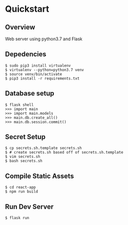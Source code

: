 # Quickstart

## Overview
Web server using python3.7 and Flask

## Depedencies
```
$ sudo pip3 install virtualenv
$ virtualenv --python=python3.7 venv
$ source venv/bin/activate
$ pip3 install -r requirements.txt
```

## Database setup
```
$ flask shell
>>> import main
>>> import main.models
>>> main.db.create_all()
>>> main.db.session.commit()
```

## Secret Setup
```
$ cp secrets.sh.template secrets.sh
$ # create secrets.sh based off of secrets.sh.template
$ vim secrets.sh
$ bash secrets.sh
```

## Compile Static Assets
```
$ cd react-app
$ npm run build
```

## Run Dev Server
```
$ flask run
```

